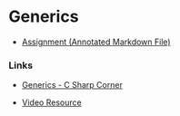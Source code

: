 # Generics

- [Assignment (Annotated Markdown File)](./Assignment.md)

### Links

- [Generics - C Sharp Corner](http://www.c-sharpcorner.com/UploadFile/Ashush/generics-in-C-Sharp-part-i/)

- [Video Resource](http://ccsubs.com/video/yt:-zHRmXkJ5Bw/part-56-c-tutorial-generics-in-c/subtitles?lang=en)

